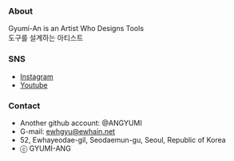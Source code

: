 ### About
Gyumi-An is an Artist Who Designs Tools<br>
도구를 설계하는 아티스트

### SNS 
- <a href = "https://www.instagram.com/ank_umi_works/">Instagram</a>
- <a href = "https://www.youtube.com/channel/UCRDhbC1VhKHvBCfl145dwdg">Youtube</a>

### Contact 
- Another github account: @ANGYUMI
- G-mail: ewhgyu@ewhain.net
- 52, Ewhayeodae-gil, Seodaemun-gu, Seoul, Republic of Korea
- ⓒ GYUMI-ANG
